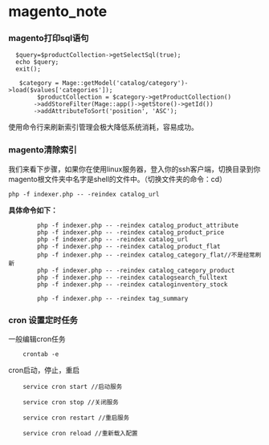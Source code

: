 # magento_note
### magento打印sql语句
```angular2html
  $query=$productCollection->getSelectSql(true);
  echo $query;
  exit();
```
```angular2html
   $category = Mage::getModel('catalog/category')->load($values['categories']);
        $productCollection = $category->getProductCollection()
       ->addStoreFilter(Mage::app()->getStore()->getId())           
       ->addAttributeToSort('position', 'ASC');
```
 使用命令行来刷新索引管理会极大降低系统消耗，容易成功。
 
### magento清除索引
 
我们来看下步骤，如果你在使用linux服务器，登入你的ssh客户端，切换目录到你magento根文件夹中名字是shell的文件中。（切换文件夹的命令：cd）
```
php -f indexer.php -- -reindex catalog_url
```

**具体命令如下：**
```angular2html
        php -f indexer.php -- -reindex catalog_product_attribute
        php -f indexer.php -- -reindex catalog_product_price
        php -f indexer.php -- -reindex catalog_url
        php -f indexer.php -- -reindex catalog_product_flat
        php -f indexer.php -- -reindex catalog_category_flat//不是经常刷新
        php -f indexer.php -- -reindex catalog_category_product
        php -f indexer.php -- -reindex catalogsearch_fulltext
        php -f indexer.php -- -reindex cataloginventory_stock

        php -f indexer.php -- -reindex tag_summary
```

### cron 设置定时任务
一般编辑cron任务
```angular2html
    crontab -e
```
cron启动，停止，重启
```angular2html
    service cron start //启动服务
    
    service cron stop //关闭服务
    
    service cron restart //重启服务
    
    service cron reload //重新载入配置
```

